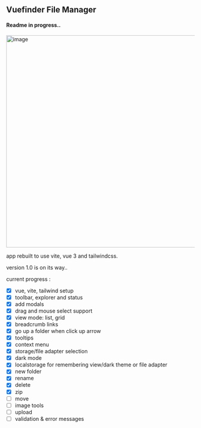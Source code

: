 ## Vuefinder File Manager

#### Readme in progress..


<img width="568" alt="image" src="https://user-images.githubusercontent.com/712404/185764648-83d92aa4-1edc-4e9d-86ee-4cf364dc48c0.png">


app rebuilt to use vite, vue 3 and tailwindcss.

version 1.0 is on its way..

current progress :

- [x] vue, vite, tailwind setup
- [x] toolbar, explorer and status
- [x] add modals
- [x] drag and mouse select support
- [x] view mode: list, grid
- [x] breadcrumb links
- [x] go up a folder when click up arrow
- [x] tooltips
- [x] context menu
- [x] storage/file adapter selection
- [x] dark mode
- [x] localstorage for remembering view/dark theme or file adapter
- [x] new folder
- [x] rename
- [x] delete
- [x] zip
- [ ] move
- [ ] image tools
- [ ] upload
- [ ] validation & error messages
